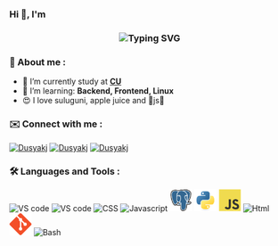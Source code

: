 ### Hi 👋, I'm 

<h3 align="center">
   <img src="https://readme-typing-svg.herokuapp.com?font=Fira+Code&pause=1000&width=435&lines=Lev+Khrobostov;full-stack+developer" alt="Typing SVG" />
</h3>

<h3>🔎 About me :</h3>

- 🔭 I’m currently study at  **[CU](https://centraluniversity.ru)** 
- 🌱 I’m learning: **Backend, Frontend, Linux**
- 😍 I love suluguni, apple juice and 💛js💛


<h3>✉️ Connect with me :</h3>
<p>
   <a href="https://t.me/Dusyakj" ><img align="center" src="https://img.icons8.com/color/48/000000/telegram-app--v4.png" alt="Dusyakj" height="40" width="40"/></a>
   <a href="mailto:lev.khrobostov@mail.ru"><img align="center" src="https://img.icons8.com/color/96/circled-envelope.png" alt="Dusyakj" height="40" width="40"/></a>
   <a href="https://vk.com/bas1st" ><img align="center" src="https://img.icons8.com/color/48/000000/vk-circled.png" alt="Dusyakj" height="40" width="40"/></a> 
</p>

<h3>🛠 Languages and Tools :</h3>
<p>
   <!-- Vs Code -->
   <img src="https://img.icons8.com/fluent/48/000000/visual-studio-code-2019.png" alt="VS code" width="40" height="40"/>
   <!-- Vue -->
   <img src="https://img.icons8.com/?size=100&id=rY6agKizO9eb&format=png&color=000000" alt="VS code" width="40" height="40"/>
   <!-- CSS -->
   <img src="https://img.icons8.com/color/48/000000/css3.png" alt="CSS" width="40" height="40"/>
   <!-- node JS -->
   <img src="https://img.icons8.com/?size=100&id=hsPbhkOH4FMe&format=png&color=000000" alt="Javascript" width="40" height="40"/>
   <!-- Postgresql -->
   <img src="https://raw.githubusercontent.com/devicons/devicon/master/icons/postgresql/postgresql-original.svg" alt="Postgresql" width="40" height="40"/>
   <!-- Python -->
   <img src="https://raw.githubusercontent.com/devicons/devicon/master/icons/python/python-original.svg" alt="Python" width="40" height="40"/>
   <!-- JavaScript -->
   <img src="https://raw.githubusercontent.com/devicons/devicon/master/icons/javascript/javascript-original.svg" alt="Javascript" width="40" height="40"/>
   <!-- Html -->
   <img src="https://img.icons8.com/color/48/000000/html-5--v1.png" alt="Html" width="40" height="40"/>
   <!-- Git -->
   <img src="https://raw.githubusercontent.com/devicons/devicon/master/icons/git/git-original.svg" alt="Git" width="40" height="40"/>
   <!-- Bash -->
   <img src="https://img.icons8.com/ios-glyphs/60/79589f/console.png" alt="Bash"  width="40" height="40"/>
</p>
